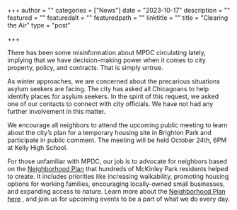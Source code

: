 +++
author = ""
categories = ["News"]
date = "2023-10-17"
description = ""
featured = ""
featuredalt = ""
featuredpath = ""
linktitle = ""
title = "Clearing the Air"
type = "post"

+++ 

There has been some misinformation about MPDC circulating lately, implying that we have decision-making power when it comes to city property, policy, and contracts. That is simply untrue. 

As winter approaches, we are concerned about the precarious situations asylum seekers are facing. The city has asked all Chicagoans to help identify places for asylum seekers. In the spirit of this request, we asked one of our contacts to connect with city officials. We have not had any further involvement in this matter.    

We encourage all neighbors to attend the upcoming public meeting to learn about the city’s plan for a temporary housing site in Brighton Park and participate in public comment. The meeting will be held October 24th, 6PM at Kelly High School.

For those unfamiliar with MPDC, our job is to advocate for neighbors based on the [Neighborhood Plan](https://mckinleyparkdevelopmentcouncil.org/neighborhood-plan-cmap/) that hundreds of McKinley Park residents helped to create. It includes priorities like increasing walkability, promoting housing options for working families, encouraging locally-owned small businesses, and expanding access to nature. Learn more about the [Neighborhood Plan here](https://mckinleyparkdevelopmentcouncil.org/neighborhood-plan-cmap/) , and join us for upcoming events to be a part of what we do every day.





